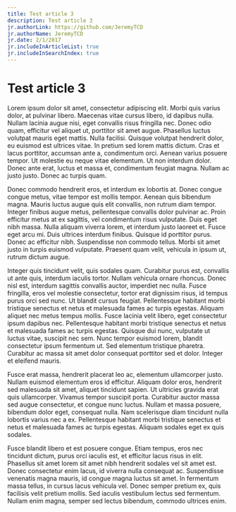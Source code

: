 ```yaml
---
title: Test article 3
description: Test article 3
jr.authorLink: https://github.com/JeremyTCD
jr.authorName: JeremyTCD
jr.date: 2/1/2017
jr.includeInArticleList: true
jr.includeInSearchIndex: true
---
```


# Test article 3
Lorem ipsum dolor sit amet, consectetur adipiscing elit. Morbi quis varius dolor, at pulvinar libero. Maecenas vitae cursus libero, id dapibus nulla. Nullam lacinia augue nisi, eget convallis risus fringilla nec. Donec odio quam, efficitur vel aliquet ut, porttitor sit amet augue. Phasellus luctus volutpat mauris eget mattis. Nulla facilisi. Quisque volutpat hendrerit dolor, eu euismod est ultrices vitae. In pretium sed lorem mattis dictum. Cras et lacus porttitor, accumsan ante a, condimentum orci. Aenean varius posuere tempor. Ut molestie eu neque vitae elementum. Ut non interdum dolor. Donec ante erat, luctus et massa et, condimentum feugiat magna. Nullam ac justo justo. Donec ac turpis quam.

Donec commodo hendrerit eros, et interdum ex lobortis at. Donec congue congue metus, vitae tempor est mollis tempor. Aenean quis bibendum magna. Mauris luctus augue quis elit convallis, non rutrum diam tempor. Integer finibus augue metus, pellentesque convallis dolor pulvinar ac. Proin efficitur metus at ex sagittis, vel condimentum risus vulputate. Duis eget nibh massa. Nulla aliquam viverra lorem, et interdum justo laoreet et. Fusce eget arcu mi. Duis ultrices interdum finibus. Quisque id porttitor purus. Donec ac efficitur nibh. Suspendisse non commodo tellus. Morbi sit amet justo in turpis euismod vulputate. Praesent quam velit, vehicula in ipsum ut, rutrum dictum augue.

Integer quis tincidunt velit, quis sodales quam. Curabitur purus est, convallis ut ante quis, interdum iaculis tortor. Nullam vehicula ornare rhoncus. Donec nisl est, interdum sagittis convallis auctor, imperdiet nec nulla. Fusce fringilla, eros vel molestie consectetur, tortor erat dignissim risus, id tempus purus orci sed nunc. Ut blandit cursus feugiat. Pellentesque habitant morbi tristique senectus et netus et malesuada fames ac turpis egestas. Aliquam aliquet nec metus tempus mollis. Fusce lacinia velit libero, eget consectetur ipsum dapibus nec. Pellentesque habitant morbi tristique senectus et netus et malesuada fames ac turpis egestas. Quisque dui nunc, vulputate ut luctus vitae, suscipit nec sem. Nunc tempor euismod lorem, blandit consectetur ipsum fermentum ut. Sed elementum tristique pharetra. Curabitur ac massa sit amet dolor consequat porttitor sed et dolor. Integer et eleifend mauris.

Fusce erat massa, hendrerit placerat leo ac, elementum ullamcorper justo. Nullam euismod elementum eros id efficitur. Aliquam dolor eros, hendrerit sed malesuada sit amet, aliquet tincidunt sapien. Ut ultricies gravida erat quis ullamcorper. Vivamus tempor suscipit porta. Curabitur auctor massa sed augue consectetur, et congue nunc luctus. Nullam et massa posuere, bibendum dolor eget, consequat nulla. Nam scelerisque diam tincidunt nulla lobortis varius nec a ex. Pellentesque habitant morbi tristique senectus et netus et malesuada fames ac turpis egestas. Aliquam sodales eget ex quis sodales.

Fusce blandit libero et est posuere congue. Etiam tempus, eros nec tincidunt dictum, purus orci iaculis est, et efficitur lacus risus in elit. Phasellus sit amet lorem sit amet nibh hendrerit sodales vel sit amet est. Donec consectetur enim lacus, id viverra nulla consequat ac. Suspendisse venenatis magna mauris, id congue magna luctus sit amet. In fermentum massa tellus, in cursus lacus vehicula vel. Donec semper pretium ex, quis facilisis velit pretium mollis. Sed iaculis vestibulum lectus sed fermentum. Nullam enim magna, semper sed lectus bibendum, commodo ultrices enim.